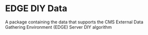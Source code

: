# EDGE DIY Data

A package containing the data that supports the CMS External Data Gathering Environment (EDGE) Server DIY algorithm
